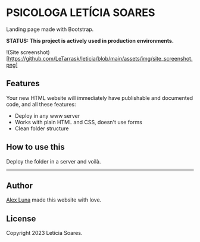 # PSICOLOGA LETÍCIA SOARES

Landing page made with Bootstrap.

**STATUS: This project is actively used in production environments.**

!(Site screenshot)[https://github.com/LeTarrask/leticia/blob/main/assets/img/site_screenshot.png]

## Features

Your new HTML website will immediately have publishable and documented code, and all these features:

- Deploy in any www server
- Works with plain HTML and CSS, doesn't use forms
- Clean folder structure

## How to use this

Deploy the folder in a server and voilà.

---

## Author

[Alex Luna](https://www.tarrask.com) made this website with love.

## License

Copyright 2023 Letícia Soares.
